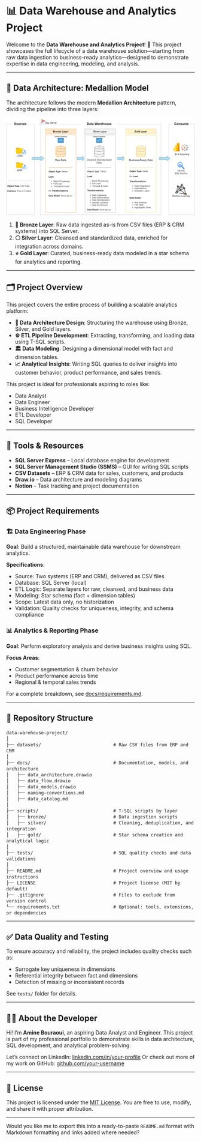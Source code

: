 # 📊 Data Warehouse and Analytics Project

Welcome to the **Data Warehouse and Analytics Project**! 🚀
This project showcases the full lifecycle of a data warehouse solution—starting from raw data ingestion to business-ready analytics—designed to demonstrate expertise in data engineering, modeling, and analysis.

---

## 🧱 Data Architecture: Medallion Model

The architecture follows the modern **Medallion Architecture** pattern, dividing the pipeline into three layers:

![Data Architecture](https://github.com/47664654/sql-data-warehouse-project/blob/main/docs/data_architecture.png)

1. **🔸 Bronze Layer**: Raw data ingested as-is from CSV files (ERP & CRM systems) into SQL Server.
2. **⚪ Silver Layer**: Cleansed and standardized data, enriched for integration across domains.
3. **⭐ Gold Layer**: Curated, business-ready data modeled in a star schema for analytics and reporting.

---

## 🗂️ Project Overview

This project covers the entire process of building a scalable analytics platform:

* **📐 Data Architecture Design**: Structuring the warehouse using Bronze, Silver, and Gold layers.
* **⚙️ ETL Pipeline Development**: Extracting, transforming, and loading data using T-SQL scripts.
* **🏛️ Data Modeling**: Designing a dimensional model with fact and dimension tables.
* **📈 Analytical Insights**: Writing SQL queries to deliver insights into customer behavior, product performance, and sales trends.

This project is ideal for professionals aspiring to roles like:

* Data Analyst
* Data Engineer
* Business Intelligence Developer
* ETL Developer
* SQL Developer

---

## 🧰 Tools & Resources

* **SQL Server Express** – Local database engine for development
* **SQL Server Management Studio (SSMS)** – GUI for writing SQL scripts
* **CSV Datasets** – ERP & CRM data for sales, customers, and products
* **Draw\.io** – Data architecture and modeling diagrams
* **Notion** – Task tracking and project documentation

---

## 📦 Project Requirements

### 🏗️ Data Engineering Phase

**Goal**: Build a structured, maintainable data warehouse for downstream analytics.

**Specifications**:

* Source: Two systems (ERP and CRM), delivered as CSV files
* Database: SQL Server (local)
* ETL Logic: Separate layers for raw, cleansed, and business data
* Modeling: Star schema (fact + dimension tables)
* Scope: Latest data only, no historization
* Validation: Quality checks for uniqueness, integrity, and schema compliance

### 📊 Analytics & Reporting Phase

**Goal**: Perform exploratory analysis and derive business insights using SQL.

**Focus Areas**:

* Customer segmentation & churn behavior
* Product performance across time
* Regional & temporal sales trends

For a complete breakdown, see [docs/requirements.md](https://github.com/47664654/sql-data-warehouse-project/tree/main/docs).

---

## 📁 Repository Structure

```
data-warehouse-project/
│
├── datasets/                           # Raw CSV files from ERP and CRM
│
├── docs/                               # Documentation, models, and architecture
│   ├── data_architecture.drawio
│   ├── data_flow.drawio
│   ├── data_models.drawio
│   ├── naming-conventions.md
│   ├── data_catalog.md
│
├── scripts/                            # T-SQL scripts by layer
│   ├── bronze/                         # Data ingestion scripts
│   ├── silver/                         # Cleaning, deduplication, and integration
│   ├── gold/                           # Star schema creation and analytical logic
│
├── tests/                              # SQL quality checks and data validations
│
├── README.md                           # Project overview and usage instructions
├── LICENSE                             # Project license (MIT by default)
├── .gitignore                          # Files to exclude from version control
└── requirements.txt                    # Optional: tools, extensions, or dependencies
```

---

## ✅ Data Quality and Testing

To ensure accuracy and reliability, the project includes quality checks such as:

* Surrogate key uniqueness in dimensions
* Referential integrity between fact and dimensions
* Detection of missing or inconsistent records

See `tests/` folder for details.

---

## 🧑‍💻 About the Developer

Hi! I’m **Amine Bouraoui**, an aspiring Data Analyst and Engineer.
This project is part of my professional portfolio to demonstrate skills in data architecture, SQL development, and analytical problem-solving.

Let’s connect on LinkedIn: [linkedin.com/in/your-profile](https://linkedin.com/in/your-profile)
Or check out more of my work on GitHub: [github.com/your-username](https://github.com/your-username)

---

## 📄 License

This project is licensed under the [MIT License](LICENSE). You are free to use, modify, and share it with proper attribution.

---

Would you like me to export this into a ready-to-paste `README.md` format with Markdown formatting and links added where needed?
